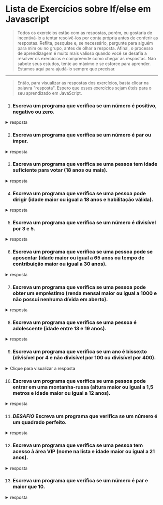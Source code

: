 # Lista de Exercícios sobre  If/else em Javascript



>Todos os exercícios estão com as respostas, porém, eu gostaria de incentivá-lo a tentar resolvê-los por conta própria antes de conferir as respostas. Reflita, pesquise e, se necessário, pergunte para alguém para mim ou no grupo, antes de olhar a resposta. Afinal, o processo de aprendizagem é muito mais valioso quando você se desafia a resolver os exercícios e compreende como chegar às respostas. Não sabote seus estudos, tente ao máximo e se esforce para aprender. Estamos aqui para ajudá-lo sempre que precisar.

---
>Então, para visualizar as respostas dos exercícios, basta clicar na palavra "resposta". Espero que esses exercícios sejam úteis para o seu aprendizado em JavaScript.

1. ### Escreva um programa que verifica se um número é positivo, negativo ou zero.

<details> 
  <summary>resposta</summary>

````js
var num = 5;

if (num > 0) {
  console.log("O número é positivo");
} else if (num < 0) {
  console.log("O número é negativo");
} else {
  console.log("O número é zero");
}

````
</details>


2. ### Escreva um programa que verifica se um número é par ou ímpar.

<details> 
  <summary>resposta</summary>

````js
var num = 4;

if (num % 2 === 0) {
  console.log("O número é par");
} else {
  console.log("O número é ímpar");
}

````
</details>

3.  ### Escreva um programa que verifica se uma pessoa tem idade suficiente para votar (18 anos ou mais).

<details> 
  <summary>resposta</summary>

````js
var idade = 20;

if (idade >= 18) {
  console.log("Você tem idade suficiente para votar");
} else {
  console.log("Você ainda não tem idade suficiente para votar");
}
````
</details>

4. ### Escreva um programa que verifica se uma pessoa pode dirigir (idade maior ou igual a 18 anos e habilitação válida).

<details> 
  <summary>resposta</summary>

````js
var idade = 20;
var cnh = true;

if (idade >= 18 && cnh) {
  console.log("Você pode dirigir");
} else {
  console.log("Você não pode dirigir");
}
````
</details>

5. ### Escreva um programa que verifica se um número é divisível por 3 e 5.

<details> 
  <summary>resposta</summary>

````js
var num = 15;

if (num % 3 === 0 && num % 5 === 0) {
  console.log("O número é divisível por 3 e 5");
} else {
  console.log("O número não é divisível por 3 e 5");
}
````
</details>

6. ### Escreva um programa que verifica se uma pessoa pode se aposentar (idade maior ou igual a 65 anos ou tempo de contribuição maior ou igual a 30 anos).

<details> 
  <summary>resposta</summary>

````js
var idade = 70;
var contricuicao = 35;

if (idade >= 65 || contribuicao >= 30) {
  console.log("Você pode se aposentar");
} else {
  console.log("Você ainda não pode se aposentar");
}
````
</details>

7. ### Escreva um programa que verifica se uma pessoa pode obter um empréstimo (renda mensal maior ou igual a 1000 e não possui nenhuma dívida em aberto).

<details> 
  <summary>resposta</summary>

````js
var renda = 1200;
var debito = false;

if (renda >= 1000 && !debito) {
  console.log("Você pode obter um empréstimo");
} else {
  console.log("Você não pode obter um empréstimo");
}
````
</details>

8. ### Escreva um programa que verifica se uma pessoa é adolescente (idade entre 13 e 19 anos).

<details> 
  <summary>resposta</summary>

````js
var idade = 15;

if (idade >= 13 && idade <= 19) {
  console.log("Você é um adolescente");
} else {
  console.log("Você não é um adolescente");
}
````
</details>


9. ### Escreva um programa que verifica se um ano é bissexto (divisível por 4 e não divisível por 100 ou divisível por 400).

<details> 
  <summary>Clique para visualizar a resposta</summary>

````js

````
</details>


10. ### Escreva um programa que verifica se uma pessoa pode entrar em uma montanha-russa (altura maior ou igual a 1,5 metros e idade maior ou igual a 12 anos).

<details> 
  <summary>resposta</summary>

````js
var altura = 1.6;
var idade = 15;

if (altura >= 1.5 && idade >= 12) {
  console.log("Você pode entrar na montanha-russa");
} else {
  console.log("Você não pode entrar na montanha-russa");
}
````
</details>

11. ### ***DESAFIO*** Escreva um programa que verifica se um número é um quadrado perfeito.


<details> 
  <summary>resposta</summary>

````js
var num = 25;
var sqrt = Math.sqrt(num);

if (sqrt % 1 === 0) {
  console.log("O número é um quadrado perfeito");
} else {
  console.log("O número não é um quadrado perfeito");
}
````
</details>

12. ### Escreva um programa que verifica se uma pessoa tem acesso à área VIP (nome na lista e idade maior ou igual a 21 anos).

<details> 
  <summary>resposta</summary>

````js
var nome = "João";
var idade = 25;
var estaNaLista = true;

if (idade >= 21 && estaNaLista) {
  console.log("Você tem acesso à área VIP");
} else {
  console.log("Você não tem acesso à área VIP");
}
````
</details>



13. ### Escreva um programa que verifica se um número é par e maior que 10.

<details> 
  <summary>resposta</summary>

````js
var num = 12;

if (num % 2 === 0 && num > 10) {
  console.log("O número é par e maior que 10");
} else {
  console.log("O número não é par e maior que 10");
}
````
</details>















